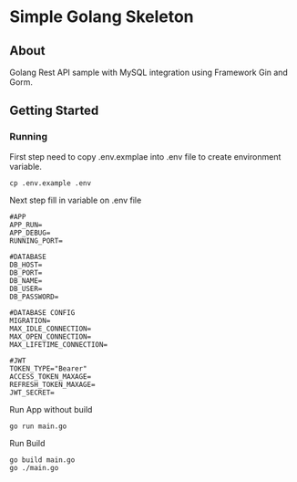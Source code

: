 # Simple Golang Skeleton

## About <a name = "about"></a>

Golang Rest API sample with MySQL integration using Framework Gin and Gorm.

## Getting Started <a name = "getting_started"></a>


### Running

First step need to copy .env.exmplae into .env file to create environment variable.

```
cp .env.example .env
```

Next step fill in variable on .env file

```
#APP
APP_RUN=
APP_DEBUG=
RUNNING_PORT=

#DATABASE
DB_HOST=
DB_PORT=
DB_NAME=
DB_USER=
DB_PASSWORD=

#DATABASE CONFIG
MIGRATION=
MAX_IDLE_CONNECTION=
MAX_OPEN_CONNECTION=
MAX_LIFETIME_CONNECTION=

#JWT
TOKEN_TYPE="Bearer"
ACCESS_TOKEN_MAXAGE=
REFRESH_TOKEN_MAXAGE=
JWT_SECRET=
```

Run App without build

```
go run main.go
```

Run Build
```
go build main.go
go ./main.go
```
